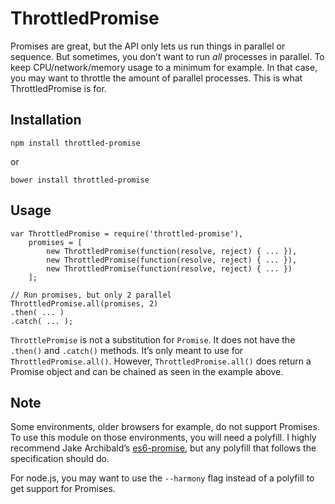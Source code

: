 ThrottledPromise
================

Promises are great, but the API only lets us run things in parallel or sequence. But sometimes, you don’t want to run *all* processes in parallel. To keep CPU/network/memory usage to a minimum for example. In that case, you may want to throttle the amount of parallel processes. This is what ThrottledPromise is for.

## Installation

    npm install throttled-promise

or

    bower install throttled-promise

## Usage

    var ThrottledPromise = require('throttled-promise'),
        promises = [
            new ThrottledPromise(function(resolve, reject) { ... }),
            new ThrottledPromise(function(resolve, reject) { ... }),
            new ThrottledPromise(function(resolve, reject) { ... })
        ];
    
    // Run promises, but only 2 parallel
    ThrottledPromise.all(promises, 2)
    .then( ... )
    .catch( ... );
	
`ThrottlePromise` is not a substitution for `Promise`. It does not have the `.then()` and `.catch()` methods. It’s only meant to use for `ThrottledPromise.all()`. However, `ThrottledPromise.all()` does return a Promise object and can be chained as seen in the example above.

## Note

Some environments, older browsers for example, do not support Promises. To use this module on those environments, you will need a polyfill. I highly recommend Jake Archibald’s [es6-promise](https://github.com/jakearchibald/es6-promise), but any polyfill that follows the specification should do.

For node.js, you may want to use the `--harmony` flag instead of a polyfill to get support for Promises.